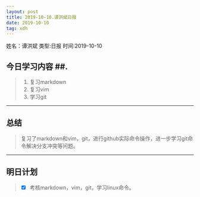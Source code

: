 ```yaml
---
layout: post
title: 2019-10-10.谭洪斌日报
date: 2019-10-10
tag: xdh
---
```


姓名：谭洪斌
类型:日报
时间:2019-10-10

## 今日学习内容 ##.  
>1. 复习markdown
>2. 复习vim
>3. 学习git
* * *
## 总结 ##
> 复习了markdown和vim，git，进行github实际命令操作，进一步学习git命令解决分支冲突等问题。
* * *
## 明日计划 ##
> - [x] 考核markdown，vim，git，学习linux命令。